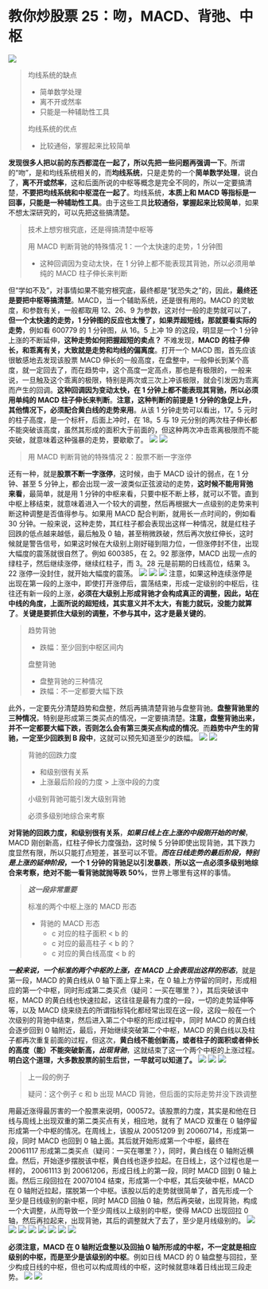 # 教你炒股票 25：吻，MACD、背弛、中枢

![](./0.png)

> 均线系统的缺点
>
> - 简单数学处理
> - 离不开或然率
> - 只能是一种辅助性工具
>
> 均线系统的优点
>
> - 比较通俗，掌握起来比较简单

**发现很多人把以前的东西都混在一起了，所以先把一些问题再强调一下**。所谓的“吻”，是和均线系统相关的，而**均线系统**，只是走势的一个**简单数学处理**，说白了，**离不开或然率**，这和后面所说的中枢等概念是完全不同的，所以一定要搞清楚，**不要把均线系统和中枢混在一起了**。均线系统，**本质上和 MACD 等指标是一回事，只能是一种辅助性工具**。由于这些工具**比较通俗，掌握起来比较简单**，如果不想太深研究的，可以先把这些搞清楚。

> 技术上想穷根究底，还是得搞清楚中枢等
>
> 用 MACD 判断背驰的特殊情况 1：一个太快速的走势，1 分钟图
>
> - 这种回调因为变动太快，在 1 分钟上都不能表现其背驰，所以必须用单纯的 MACD 柱子伸长来判断

但“学如不及”，对事情如果不能穷根究底，最终都是“犹恐失之”的，因此，**最终还是要把中枢等搞清楚**。MACD，当一个辅助系统，还是很有用的。MACD 的灵敏度，和参数有关，一般都取用 12、26、9 为参数，这对付一般的走势就可以了，**但一个太快速的走势，1 分钟图的反应也太慢了，如果弄超短线，那就要看实际的走势**，例如看 600779 的 1 分钟图，从 16。5 上冲 19 的这段，明显是一个 1 分钟上涨的不断延伸，**这种走势如何把握超短的卖点？** 不难发现，**MACD 的柱子伸长，和乖离有关，大致就是走势和均线的偏离度**。打开一个 MACD 图，首先应该很敏感地去发现该股票 MACD 伸长的一般高度，在盘整中，一般伸长到某个高度，就一定回去了，而在趋势中，这个高度一定高点，那也是有极限的，一般来说，一旦触及这个乖离的极限，特别是两次或三次上冲该极限，就会引发因为乖离而产生的回调。**这种回调因为变动太快，在 1 分钟上都不能表现其背驰，所以必须用单纯的 MACD 柱子伸长来判断**。**注意，这种判断的前提是 1 分钟的急促上升，其他情况下，必须配合黄白线的走势来用**。从该 1 分钟走势可以看出，17。5 元时的柱子高度，是一个标杆，后面上冲时，在 18。5 与 19 元分别的两次柱子伸长都不能突破该高度，虽然其形成的面积大于前面的，但这种两次冲击乖离极限而不能突破，就意味着这种强暴的走势，要歇歇了。
![](./1.png)
![](./2.png)

> 用 MACD 判断背驰的特殊情况 2：股票不断一字涨停

还有一种，就是**股票不断一字涨停**，这时候，由于 MACD 设计的弱点，在 1 分钟、甚至 5 分钟上，都会出现一波一波类似正弦波动的走势，**这时候不能用背弛来看**，最简单，就是用 1 分钟的中枢来看，只要中枢不断上移，就可以不管。直到中枢上移结束，就意味着进入一个较大的调整，然后再根据大一点级别的走势来判断这种调整是否值得参与。如果用 MACD 配合判断，就用长一点时间的，例如看 30 分钟。一般来说，这种走势，其红柱子都会表现出这样一种情况，就是红柱子回跌的低点越来越低，最后触及 0 轴，甚至稍微跌破，然后再次放红伸长，这时候就是警告信号，如果这时候在大级别上刚好碰到阻力位，一但涨停封不住，出现大幅度的震荡就很自然了。例如 600385，在 2。92 那涨停，MACD 出现一点的绿柱子，然后继续涨停，继续红柱子，而 3。28 元是前期的日线高位，结果 3。22 涨停一没封住，就开始大幅度的震荡。
![](./3.png)
![](./4.png)
![](./5.png)
注意，如果这种连续涨停是出现在第一段的上涨中，即使打开涨停后，震荡结束，形成一定级别的中枢后，往往还有新一段的上涨，**必须在大级别上形成背驰才会构成真正的调整，因此，站在中线的角度，上面所说的超短线，其实意义并不太大，有能力就玩，没能力就算了**。**关键是要抓住大级别的调整，不参与其中，这才是最关键的**。

> 趋势背驰
>
> - 跌幅：至少回到中枢区间内
>
> 盘整背驰
>
> - 盘整背驰的三种情况
> - 跌幅：不一定都要大幅下跌

此外，一定要先分清楚趋势和盘整，然后再搞清楚背驰与盘整背驰。**盘整背驰里的三种情况**，特别是形成第三类买点的情况，一定要搞清楚。**注意，盘整背驰出来，并不一定都要大幅下跌，否则怎么会有第三类买点构成的情况**。而**趋势中产生的背驰，一定至少回跌到 B 段中**，这就可以预先知道至少的跌幅。
![](./6.png)
![](./7.png)

> 背驰的回跌力度
>
> - 和级别很有关系
> - 上涨最后阶段的力度 > 上涨中段的力度
>
> 小级别背驰可能引发大级别背驰
>
> 必须多级别地综合来考察

**对背驰的回跌力度，和级别很有关系**，**_如果日线上在上涨的中段刚开始的时候_**，MACD 刚创新高，红柱子伸长力度强劲，这时候 5 分钟即使出现背驰，其下跌力度显然有限，所以只能打点短差，甚至可以不管。**_而在日线走势的最后阶段，特别是上涨的延伸阶段_，一个 1 分钟的背驰足以引发暴跌**，**所以这一点必须多级别地综合来考察，绝对不能一看背驰就抛等跌 50%**，世界上哪里有这样的事情。

> **_这一段非常重要_**
>
> 标准的两个中枢上涨的 MACD 形态
>
> - 背驰的 MACD 形态
>   - c 对应的柱子面积 < b 的
>   - c 对应的最高柱子 < b 的？
>   - c 对应的黄白线高度 < b 的

**_一般来说，一个标准的两个中枢的上涨，在 MACD 上会表现出这样的形态_**，就是第一段，MACD 的黄白线从 0 轴下面上穿上来，在 0 轴上方停留的同时，形成相应的第一个中枢，同时形成第二类买点（疑问：一买在哪里？），其后突破该中枢，MACD 的黄白线也快速拉起，这往往是最有力度的一段，一切的走势延伸等等，以及 MACD 绕来绕去的所谓指标钝化都经常出现在这一段，这段一般在一个次级别的背驰中结束，然后进入第二个中枢的形成过程中，同时 MACD 的黄白线会逐步回到 0 轴附近，最后，开始继续突破第二个中枢，MACD 的黄白线以及柱子都再次重复前面的过程，但这次，**黄白线不能创新高，或者柱子的面积或者伸长的高度（能）不能突破新高，_出现背驰_**，这就结束了这一个两个中枢的上涨过程。**明白这个道理，大多数股票的前生后世，一早就可以知道了。**
![](./14.png)
![](./17.png)
![](./18.png)

> 上一段的例子
>
> 疑问：这个例子 c 和 b 出现 MACD 背驰，但后面的实际走势并没下跌调整

用最近涨得最厉害的一个股票来说明，000572。该股票的力度，其实是和他在日线与周线上出现双重的第二类买点有关，相应地，就有了 MACD 双重在 0 轴停留形成第一个中枢的情况。在周线上，该股从 20051209 到 20060714，形成第一段，同时 MACD 也回到 0 轴上面。其后就开始形成第一个中枢，最终在 20061117 形成第二类买点（疑问：一买在哪里？），同时，黄白线在 0 轴附近横盘。然后，开始逐步摆脱该中枢，黄白线也逐步拉起。在日线上，这个过程也是一样的， 20061113 到 20061206，形成日线上的第一段，同时 MACD 回到 0 轴上面。然后三段回拉在 20070104 结束，形成第一个中枢，其后突破中枢，MACD 在 0 轴附近拉起，摆脱第一个中枢。该股以后的走势就很简单了，首先形成一个至少是日线级别的新中枢，同时 MACD 回抽 0 轴，然后再突破，出现背驰，构成一个大调整，从而导致一个至少周线以上级别的中枢，使得 MACD 出现回拉 0 轴，然后再拉起来，出现背驰，其后的调整就大了去了，至少是月线级别的。
![](./8.png)
![](./9.png)
![](./10.png)
![](./11.png)
![](./12.png)
![](./13.png)
![](./15.png)
![](./16.png)

**必须注意，MACD 在 0 轴附近盘整以及回抽 0 轴所形成的中枢，不一定就是相应级别的中枢，而是至少是该级别的中枢**。例如日线 MACD 的 0 轴盘整与回拉，至少构成日线的中枢，但也可以构成周线的中枢，这时候就意味着日线出现三段走势。
![](./19.png)
![](./20.png)
